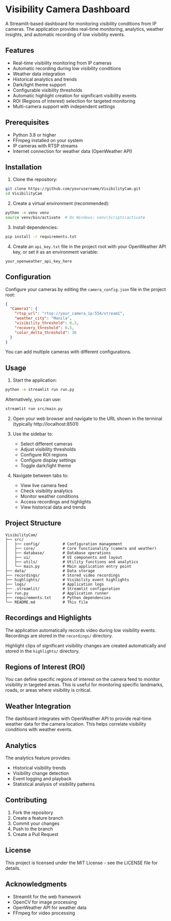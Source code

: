 # Visibility Camera Dashboard

A Streamlit-based dashboard for monitoring visibility conditions from IP cameras. The application provides real-time monitoring, analytics, weather insights, and automatic recording of low visibility events.

## Features

- Real-time visibility monitoring from IP cameras
- Automatic recording during low visibility conditions
- Weather data integration
- Historical analytics and trends
- Dark/light theme support
- Configurable visibility thresholds
- Automatic highlight creation for significant visibility events
- ROI (Regions of Interest) selection for targeted monitoring
- Multi-camera support with independent settings

## Prerequisites

- Python 3.8 or higher
- FFmpeg installed on your system
- IP cameras with RTSP streams
- Internet connection for weather data (OpenWeather API)

## Installation

1. Clone the repository:
```bash
git clone https://github.com/yourusername/VisibilityCam.git
cd VisibilityCam
```

2. Create a virtual environment (recommended):
```bash
python -m venv venv
source venv/bin/activate  # On Windows: venv\Scripts\activate
```

3. Install dependencies:
```bash
pip install -r requirements.txt
```

4. Create an `api_key.txt` file in the project root with your OpenWeather API key, or set it as an environment variable:
```
your_openweather_api_key_here
```

## Configuration

Configure your cameras by editing the `camera_config.json` file in the project root:

```json
{
  "Camera1": {
    "rtsp_url": "rtsp://your_camera_ip:554/stream1",
    "weather_city": "Manila",
    "visibility_threshold": 0.3,
    "recovery_threshold": 0.5,
    "color_delta_threshold": 30
  }
}
```

You can add multiple cameras with different configurations.

## Usage

1. Start the application:
```bash
python -m streamlit run run.py
```

   Alternatively, you can use:
```bash
streamlit run src/main.py
```

2. Open your web browser and navigate to the URL shown in the terminal (typically http://localhost:8501)

3. Use the sidebar to:
   - Select different cameras
   - Adjust visibility thresholds
   - Configure ROI regions
   - Configure display settings
   - Toggle dark/light theme

4. Navigate between tabs to:
   - View live camera feed
   - Check visibility analytics
   - Monitor weather conditions
   - Access recordings and highlights
   - View historical data and trends

## Project Structure

```
VisibilityCam/
├── src/
│   ├── config/          # Configuration management
│   ├── core/            # Core functionality (camera and weather)
│   ├── database/        # Database operations
│   ├── ui/              # UI components and layout
│   ├── utils/           # Utility functions and analytics
│   └── main.py          # Main application entry point
├── data/                # Data storage
├── recordings/          # Stored video recordings
├── highlights/          # Visibility event highlights
├── logs/                # Application logs
├── .streamlit/          # Streamlit configuration
├── run.py               # Application runner
├── requirements.txt     # Python dependencies
└── README.md            # This file
```

## Recordings and Highlights

The application automatically records video during low visibility events. Recordings are stored in the `recordings/` directory.

Highlight clips of significant visibility changes are created automatically and stored in the `highlights/` directory.

## Regions of Interest (ROI)

You can define specific regions of interest on the camera feed to monitor visibility in targeted areas. This is useful for monitoring specific landmarks, roads, or areas where visibility is critical.

## Weather Integration

The dashboard integrates with OpenWeather API to provide real-time weather data for the camera location. This helps correlate visibility conditions with weather events.

## Analytics

The analytics feature provides:

- Historical visibility trends
- Visibility change detection
- Event logging and playback
- Statistical analysis of visibility patterns

## Contributing

1. Fork the repository
2. Create a feature branch
3. Commit your changes
4. Push to the branch
5. Create a Pull Request

## License

This project is licensed under the MIT License - see the LICENSE file for details.

## Acknowledgments

- Streamlit for the web framework
- OpenCV for image processing
- OpenWeather API for weather data
- FFmpeg for video processing 